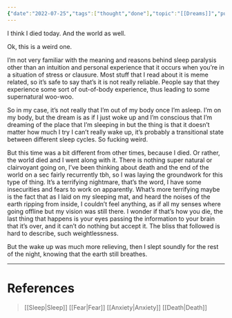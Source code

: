 ```yaml
---
{"date":"2022-07-25","tags":["thought","done"],"topic":"[[Dreams]]","publish":true,"PassFrontmatter":true}
---
```


I think I died today. And the world as well.

Ok, this is a weird one.

I’m not very familiar with the meaning and reasons behind sleep paralysis other than an intuition and personal experience that it occurs when you’re in a situation of stress or clausure. Most stuff that I read about it is meme related, so it’s safe to say that’s it is not really reliable. People say that they experience some sort of out-of-body experience, thus leading to some supernatural woo-woo.

So in my case, it’s not really that I’m out of my body once I’m asleep. I’m on my body, but the dream is as if I just woke up and I’m conscious that I’m dreaming of the place that I’m sleeping in but the thing is that it doesn’t matter how much I try I can’t really wake up, it’s probably a transitional state between different sleep cycles. So fucking weird.

But this time was a bit different from other times, because I died. Or rather, the world died and I went along with it. There is nothing super natural or clairvoyant going on, I’ve been thinking about death and the end of the world on a sec fairly recurrently tbh, so I was laying the groundwork for this type of thing. It’s a terrifying nightmare, that’s the word, I have some insecurities and fears to work on apparently. What’s more terrifying maybe is the fact that as I laid on my sleeping mat, and heard the noises of the earth ripping from inside, I couldn’t feel anything, as if all my senses where going offline but my vision was still there. I wonder if that’s how you die, the last thing that happens is your eyes passing the information to your brain that it’s over, and it can’t do nothing but accept it. The bliss that followed is hard to describe, such weightlessness.

But the wake up was much more relieving, then I slept soundly for the rest of the night, knowing that the earth still breathes.

---
# References
>[[Sleep\|Sleep]]
>[[Fear\|Fear]]
>[[Anxiety\|Anxiety]]
>[[Death\|Death]]

